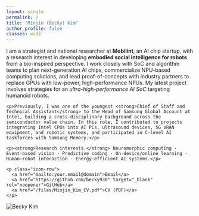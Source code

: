 ```yaml
---
layout: single
permalink: /
title: "Minjin (Becky) Kim"
author_profile: false
classes: wide
---
```


<div class="hero">
  <div class="text">
    <p>I am a strategist and national researcher at <strong>Mobilint</strong>, an AI chip startup, with a research interest in developing <strong>embodied social intelligence for robots</strong> from a bio-inspired perspective. I work closely with SoC and algorithm teams to plan next-generation AI chips, commercialize NPU-based computing solutions, and lead proof-of-concepts with industry partners to replace GPUs with low-power, high-performance NPUs. My latest project involves strategies for an <em>ultra-high-performance AI SoC</em> targeting humanoid robots.</p>

    <p>Previously, I was one of the youngest <strong>Chief of Staff and Technical Assistant</strong> to the Head of Samsung Global Account at Intel, building a cross-disciplinary background across the semiconductor value chain. In this role, I contributed to projects integrating Intel CPUs into AI PCs, ultrasound devices, 5G vRAN equipment, and robotic systems, and participated in C-level AI taskforces with Samsung Memory.</p>

    <p><strong>Research interests.</strong> Neuromorphic computing · Event-based vision · Predictive coding · On-device/online learning · Human–robot interaction · Energy-efficient AI systems.</p>

    <p class="icon-row">
      <a href="mailto:your.email@domain">Email</a>
      <a href="https://github.com/becky930" target="_blank" rel="noopener">GitHub</a>
      <a href="/files/Minjin_Kim_CV.pdf">CV (PDF)</a>
    </p>
  </div>

  <div class="photo">
    <img src="/images/"1619201265916.jpg" alt="Becky Kim">
  </div>

</div>
